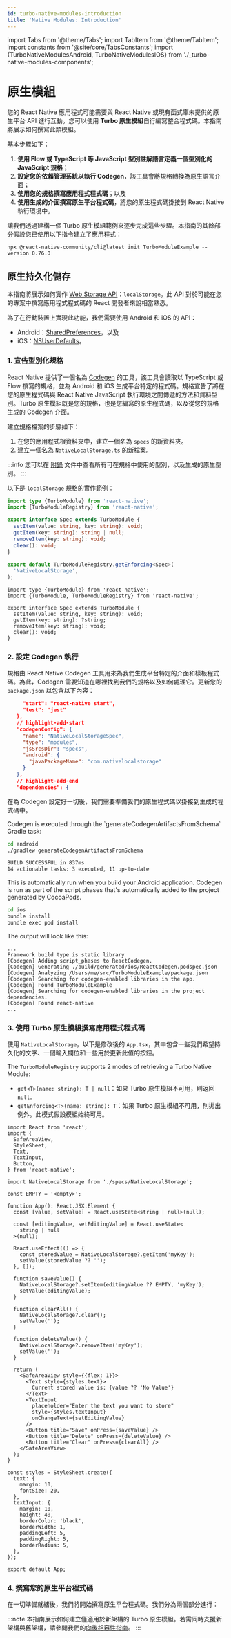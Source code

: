 ```yaml
---
id: turbo-native-modules-introduction
title: 'Native Modules: Introduction'
---
```


import Tabs from '@theme/Tabs'; import TabItem from '@theme/TabItem'; import constants from '@site/core/TabsConstants';
import {TurboNativeModulesAndroid, TurboNativeModulesIOS} from './\_turbo-native-modules-components';

# 原生模組

您的 React Native 應用程式可能需要與 React Native 或現有函式庫未提供的原生平台 API 進行互動。您可以使用 **Turbo 原生模組**自行編寫整合程式碼。本指南將展示如何撰寫此類模組。

基本步驟如下：

1. **使用 Flow 或 TypeScript 等 JavaScript 型別註解語言定義一個型別化的 JavaScript 規格**；
2. **設定您的依賴管理系統以執行 Codegen**，該工具會將規格轉換為原生語言介面；
3. **使用您的規格撰寫應用程式程式碼**；以及
4. **使用生成的介面撰寫原生平台程式碼**，將您的原生程式碼掛接到 React Native 執行環境中。

讓我們透過建構一個 Turbo 原生模組範例來逐步完成這些步驟。本指南的其餘部分假設您已使用以下指令建立了應用程式：

```shell
npx @react-native-community/cli@latest init TurboModuleExample --version 0.76.0
```

## 原生持久化儲存

本指南將展示如何實作 [Web Storage API](https://html.spec.whatwg.org/multipage/webstorage.html#dom-localstorage-dev)：`localStorage`。此 API 對於可能在您的專案中撰寫應用程式程式碼的 React 開發者來說相當熟悉。

為了在行動裝置上實現此功能，我們需要使用 Android 和 iOS 的 API：

- Android：[SharedPreferences](https://developer.android.com/reference/android/content/SharedPreferences)，以及
- iOS：[NSUserDefaults](https://developer.apple.com/documentation/foundation/nsuserdefaults)。

### 1. 宣告型別化規格

React Native 提供了一個名為 [Codegen](/the-new-architecture/what-is-codegen.md) 的工具，該工具會讀取以 TypeScript 或 Flow 撰寫的規格，並為 Android 和 iOS 生成平台特定的程式碼。規格宣告了將在您的原生程式碼與 React Native JavaScript 執行環境之間傳遞的方法和資料型別。Turbo 原生模組既是您的規格，也是您編寫的原生程式碼，以及從您的規格生成的 Codegen 介面。

建立規格檔案的步驟如下：

1. 在您的應用程式根資料夾中，建立一個名為 `specs` 的新資料夾。
2. 建立一個名為 `NativeLocalStorage.ts` 的新檔案。

:::info
您可以在 [附錄](/appendix.md) 文件中查看所有可在規格中使用的型別，以及生成的原生型別。
:::

以下是 `localStorage` 規格的實作範例：

<Tabs groupId="language" queryString defaultValue={constants.defaultJavaScriptSpecLanguage} values={constants.javaScriptSpecLanguages}>
<TabItem value="typescript">

```typescript title="specs/NativeLocalStorage.ts"
import type {TurboModule} from 'react-native';
import {TurboModuleRegistry} from 'react-native';

export interface Spec extends TurboModule {
  setItem(value: string, key: string): void;
  getItem(key: string): string | null;
  removeItem(key: string): void;
  clear(): void;
}

export default TurboModuleRegistry.getEnforcing<Spec>(
  'NativeLocalStorage',
);
```

</TabItem>
<TabItem value="flow">

```flow title="NativeLocalStorage.js"
import type {TurboModule} from 'react-native';
import {TurboModule, TurboModuleRegistry} from 'react-native';

export interface Spec extends TurboModule {
  setItem(value: string, key: string): void;
  getItem(key: string): ?string;
  removeItem(key: string): void;
  clear(): void;
}
```

</TabItem>
</Tabs>

### 2. 設定 Codegen 執行

規格由 React Native Codegen 工具用來為我們生成平台特定的介面和樣板程式碼。為此，Codegen 需要知道在哪裡找到我們的規格以及如何處理它。更新您的 `package.json` 以包含以下內容：

```json title="package.json"
     "start": "react-native start",
     "test": "jest"
   },
   // highlight-add-start
   "codegenConfig": {
     "name": "NativeLocalStorageSpec",
     "type": "modules",
     "jsSrcsDir": "specs",
     "android": {
       "javaPackageName": "com.nativelocalstorage"
     }
   },
   // highlight-add-end
   "dependencies": {
```

在為 Codegen 設定好一切後，我們需要準備我們的原生程式碼以掛接到生成的程式碼中。

<Tabs groupId="platforms" queryString defaultValue={constants.defaultPlatform}>
<TabItem value="android" label="Android">
Codegen is executed through the `generateCodegenArtifactsFromSchema` Gradle task:

```bash
cd android
./gradlew generateCodegenArtifactsFromSchema

BUILD SUCCESSFUL in 837ms
14 actionable tasks: 3 executed, 11 up-to-date
```

This is automatically run when you build your Android application.
</TabItem>
<TabItem value="ios" label="iOS">
Codegen is run as part of the script phases that's automatically added to the project generated by CocoaPods.

```bash
cd ios
bundle install
bundle exec pod install
```

The output will look like this:

```shell
...
Framework build type is static library
[Codegen] Adding script_phases to ReactCodegen.
[Codegen] Generating ./build/generated/ios/ReactCodegen.podspec.json
[Codegen] Analyzing /Users/me/src/TurboModuleExample/package.json
[Codegen] Searching for codegen-enabled libraries in the app.
[Codegen] Found TurboModuleExample
[Codegen] Searching for codegen-enabled libraries in the project dependencies.
[Codegen] Found react-native
...
```

</TabItem>
</Tabs>

### 3. 使用 Turbo 原生模組撰寫應用程式程式碼

使用 `NativeLocalStorage`，以下是修改後的 `App.tsx`，其中包含一些我們希望持久化的文字、一個輸入欄位和一些用於更新此值的按鈕。

The `TurboModuleRegistry` supports 2 modes of retrieving a Turbo Native Module:

- `get<T>(name: string): T | null`：如果 Turbo 原生模組不可用，則返回 `null`。
- `getEnforcing<T>(name: string): T`：如果 Turbo 原生模組不可用，則拋出例外。此模式假設模組始終可用。

```tsx title="App.tsx"
import React from 'react';
import {
  SafeAreaView,
  StyleSheet,
  Text,
  TextInput,
  Button,
} from 'react-native';

import NativeLocalStorage from './specs/NativeLocalStorage';

const EMPTY = '<empty>';

function App(): React.JSX.Element {
  const [value, setValue] = React.useState<string | null>(null);

  const [editingValue, setEditingValue] = React.useState<
    string | null
  >(null);

  React.useEffect(() => {
    const storedValue = NativeLocalStorage?.getItem('myKey');
    setValue(storedValue ?? '');
  }, []);

  function saveValue() {
    NativeLocalStorage?.setItem(editingValue ?? EMPTY, 'myKey');
    setValue(editingValue);
  }

  function clearAll() {
    NativeLocalStorage?.clear();
    setValue('');
  }

  function deleteValue() {
    NativeLocalStorage?.removeItem('myKey');
    setValue('');
  }

  return (
    <SafeAreaView style={{flex: 1}}>
      <Text style={styles.text}>
        Current stored value is: {value ?? 'No Value'}
      </Text>
      <TextInput
        placeholder="Enter the text you want to store"
        style={styles.textInput}
        onChangeText={setEditingValue}
      />
      <Button title="Save" onPress={saveValue} />
      <Button title="Delete" onPress={deleteValue} />
      <Button title="Clear" onPress={clearAll} />
    </SafeAreaView>
  );
}

const styles = StyleSheet.create({
  text: {
    margin: 10,
    fontSize: 20,
  },
  textInput: {
    margin: 10,
    height: 40,
    borderColor: 'black',
    borderWidth: 1,
    paddingLeft: 5,
    paddingRight: 5,
    borderRadius: 5,
  },
});

export default App;
```

### 4. 撰寫您的原生平台程式碼

在一切準備就緒後，我們將開始撰寫原生平台程式碼。我們分為兩個部分進行：

:::note
本指南展示如何建立僅適用於新架構的 Turbo 原生模組。若需同時支援新架構與舊架構，請參閱我們的[向後相容性指南](https://github.com/reactwg/react-native-new-architecture/blob/main/docs/backwards-compat.md)。
:::

<Tabs groupId="platforms" queryString defaultValue={constants.defaultPlatform}>
    <TabItem value="android" label="Android">
        <TurboNativeModulesAndroid />
    </TabItem>
    <TabItem value="ios" label="iOS">
        <TurboNativeModulesIOS/>
    </TabItem>
</Tabs>